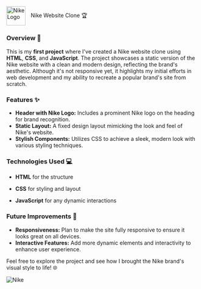 ## <a href="your-link-here" style="text-decoration: none; color: inherit;">
  <img src="https://png.pngitem.com/pimgs/s/41-419233_transparent-white-nike-swoosh-png-nike-logo-grey.png" alt="Nike Logo" style="width: 50px; height: auto; vertical-align: middle; margin-right: 10px; display: inline-block; background-color: transparent;" />
  Nike Website Clone 🏆
</a>


### Overview 🌟

This is my **first project** where I've created a Nike website clone using **HTML**, **CSS**, and **JavaScript**. The project showcases a static version of the Nike website with a clean and modern design, reflecting the brand's aesthetic. Although it's not responsive yet, it highlights my initial efforts in web development and my ability to recreate a popular brand's site from scratch.

### Features ✨

- **Header with Nike Logo:** Includes a prominent Nike logo on the heading for brand recognition.
- **Static Layout:** A fixed design layout mimicking the look and feel of Nike's website.
- **Stylish Components:** Utilizes CSS to achieve a sleek, modern look with various styling techniques.

### Technologies Used 💻

- **HTML** for the structure
- **CSS** for styling and layout

- **JavaScript** for any dynamic interactions

### Future Improvements 🚀

- **Responsiveness:** Plan to make the site fully responsive to ensure it looks great on all devices.
- **Interactive Features:** Add more dynamic elements and interactivity to enhance user experience.

Feel free to explore the project and see how I brought the Nike brand's visual style to life! 🌐
<!-- Markdown for the image -->
![Nike](https://github.com/user-attachments/assets/d5f9f620-2958-4ff7-a0a9-94ce54be745f)
